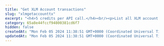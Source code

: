 ```yaml
---
title: "Get XLM Account transactions"
slug: "xlmgetaccounttx"
excerpt: "<h4>5 credits per API call.</h4><br/><p>List all XLM account transactions.</p>"
category: 65a8e44fccf94800381cd6f7
hidden: false
createdAt: "Mon Feb 05 2024 11:38:51 GMT+0000 (Coordinated Universal Time)"
updatedAt: "Mon Feb 05 2024 11:38:51 GMT+0000 (Coordinated Universal Time)"
---
```

